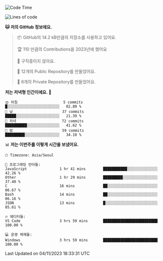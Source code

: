   <!--START_SECTION:waka-->
![Code Time](http://img.shields.io/badge/Code%20Time-250%20hrs%2015%20mins-blue)

![Lines of code](https://img.shields.io/badge/%EC%A0%80%EB%8A%94%20%EC%97%AC%ED%83%9C%EA%B9%8C%EC%A7%80%20-201.1%20thousand%20%EC%A4%84%EC%9D%98%20%EC%BD%94%EB%93%9C%EB%A5%BC%20%EC%9E%91%EC%84%B1%ED%96%88%EC%96%B4%EC%9A%94.-blue)

**🐱 저의 GitHub 정보에요.** 

> 📦 GitHub의 14.2 kB만큼의 저장소를 사용하고 있어요. 
 > 
> 🏆 110 만큼의 Contributions을 2023년에 했어요
 > 
> 🚫 구직중이지 않아요.
 > 
> 📜 12개의 Public Repository를 만들었어요. 
 > 
> 🔑 6개의 Private Repository를 만들었어요. 
 > 
**저는 저녁형 인간이에요. 🦉** 

```text
🌞 아침                     5 commits           █░░░░░░░░░░░░░░░░░░░░░░░░   02.89 % 
🌆 낮　                     37 commits          █████░░░░░░░░░░░░░░░░░░░░   21.39 % 
🌃 저녁                     72 commits          ██████████░░░░░░░░░░░░░░░   41.62 % 
🌙 밤　                     59 commits          █████████░░░░░░░░░░░░░░░░   34.10 % 
```


📊 **저는 이번주를 이렇게 시간을 보냈어요.** 

```text
🕑︎ Timezone: Asia/Seoul

💬 프로그래밍 언어들: 
JavaScript               1 hr 41 mins        ███████████░░░░░░░░░░░░░░   42.26 % 
Other                    1 hr 29 mins        █████████░░░░░░░░░░░░░░░░   37.40 % 
C                        16 mins             ██░░░░░░░░░░░░░░░░░░░░░░░   06.67 % 
Bash                     14 mins             ██░░░░░░░░░░░░░░░░░░░░░░░   06.16 % 
JSON                     13 mins             █░░░░░░░░░░░░░░░░░░░░░░░░   05.61 % 

🔥 에디터들: 
VS Code                  3 hrs 59 mins       █████████████████████████   100.00 % 

💻 운영 체제들: 
Windows                  3 hrs 59 mins       █████████████████████████   100.00 % 
```


 Last Updated on 04/11/2023 18:33:31 UTC
<!--END_SECTION:waka-->

